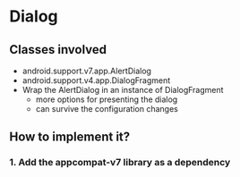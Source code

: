 # Dialog

## Classes involved
- android.support.v7.app.AlertDialog
- android.support.v4.app.DialogFragment
- Wrap the AlertDialog in an instance of DialogFragment
    + more options for presenting the dialog
    + can survive the configuration changes

## How to implement it?

### 1. Add the appcompat-v7 library as a dependency

